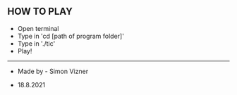 HOW TO PLAY
------------------------------------------------
* Open terminal
* Type in 'cd [path of program folder]'
* Type in './tic'
* Play!
------------------------------------------------
* Made by - Simon Vizner

* 18.8.2021
